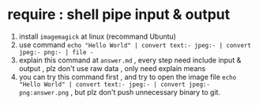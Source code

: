 # require : shell pipe input & output

1. install `imagemagick` at linux (recommand Ubuntu)
1. use command `echo "Hello World" | convert text:- jpeg:- | convert jpeg:- png:- | file -`
1. explain this command at `answer.md` , every step need include input & output , plz don't use raw data , only need explain means
1. you can try this command first , and try to open the image file `echo "Hello World" | convert text:- jpeg:- | convert jpeg:- png:answer.png` , but plz don't push unnecessary binary to git.
